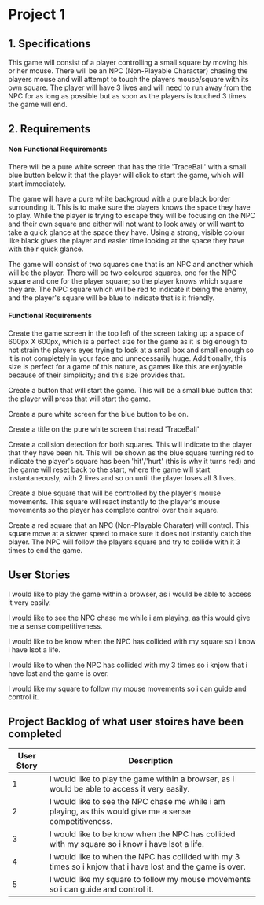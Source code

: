 # Project 1


## 1. Specifications
This game will consist of a player controlling a small square by moving his or her mouse. There will be an NPC (Non-Playable Character) chasing the players mouse and will attempt to touch the players mouse/square with its own square. The player will have 3 lives and will need to run away from the NPC for as long as possible but as soon as the players is touched 3 times the game will end.

## 2. Requirements
#### Non Functional Requirements
There will be a pure white screen that has the title 'TraceBall' with a small blue button below it that the player will click to start the game, which will start immediately.

The game will have a pure white backgroud with a pure black border surrounding it. This is to make sure the players knows the space they have to play. While the player is trying to escape they will be focusing on the NPC and their own square and either will not want to look away or will want to take a quick glance at the space they have. Using a strong, visible colour like black gives the player and easier time looking at the space they have with their quick glance. 

The game will consist of two squares one that is an NPC and another which will be the player. There will be two coloured squares, one for the NPC square and one for the player square; so the player knows which square they are. The NPC square which will be red to indicate it being the enemy, and the player's square will be blue to indicate that is it friendly.

#### Functional Requirements
Create the game screen in the top left of the screen taking up a space of 600px X 600px, which is a perfect size for the game as it is big enough to not strain the players eyes trying to look at a small box and small enough so it is not completely in your face and unnecessarily huge. Additionally, this size is perfect for a game of this nature, as games like this are enjoyable because of their simplicity; and this size provides that.

Create a button that will start the game. This will be a small blue button that the player will press that will start the game.

Create a pure white screen for the blue button to be on.

Create a title on the pure white screen that read 'TraceBall'

Create a collision detection for both squares. This will indicate to the player that they have been hit. This will be shown as the blue square turning red to indicate the player's square has been 'hit'/'hurt' (this is why it turns red) and the game will reset back to the start, where the game will start instantaneously, with 2 lives and so on until the player loses all 3 lives.

Create a blue square that will be controlled by the player's mouse movements. This square will react instantly to the player's mouse movements so the player has complete control over their square.

Create a red square that an NPC (Non-Playable Charater) will control. This square move at a slower speed to make sure it does not instantly catch the player. The NPC will follow the players square and try to collide with it 3 times to end the game.

## User Stories

I would like to play the game within a browser, as i would be able to access it very easily.

I would like to see the NPC chase me while i am playing, as this would give me a sense competitiveness.

I would like to be know when the NPC has collided with my square so i know i have lsot a life.

I would like to when the NPC has collided with my 3 times so i knjow that i have lost and the game is over.

I would like my square to follow my mouse movements so i can guide and control it.

## Project Backlog of what user stoires have been completed

|User Story|Description     |       
|----------|----------------|
| 1 |I would like to play the game within a browser, as i would be able to access it very easily.|
| 2 |I would like to see the NPC chase me while i am playing, as this would give me a sense competitiveness.|
| 3 |I would like to be know when the NPC has collided with my square so i know i have lsot a life.|
| 4 |I would like to when the NPC has collided with my 3 times so i knjow that i have lost and the game is over.|
| 5 |I would like my square to follow my mouse movements so i can guide and control it.|





















